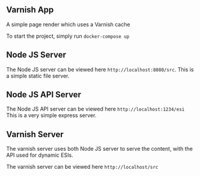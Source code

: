 Varnish App
-----------

A simple page render which uses a Varnish cache

To start the project, simply run `docker-compose up`

Node JS Server
--------

The Node JS server can be viewed here `http://localhost:8080/src`.
This is a simple static file server.

Node JS API Server
---------

The Node JS API server can be viewed here `http://localhost:1234/esi`
This is a very simple express server.

Varnish Server
----------

The varnish server uses both Node JS server to serve the content, with the API used for dynamic ESIs.

The varnish server can be viewed here `http://localhost/src`
